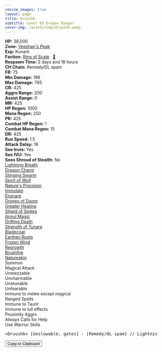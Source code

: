 ```yaml
---
resize_images: true
layout: page
title: Druushk
subtitle: Level 65 Dragon Ranger
cover-img: /assets/img/druushk.webp
---
```


<div class="info-section">
<div class="info-item"><strong>HP:</strong> 38,000</div>
<div class="info-item"><strong>Zone:</strong> <a href="https://www.pqdi.cc/zone/108" target="_blank">Veeshan's Peak</a></div>
<div class="info-item"><strong>Exp:</strong> Kunark</div>
<div class="info-item"><strong>Faction:</strong> <a href="https://www.pqdi.cc/faction/304" target="_blank">Ring of Scale</a>&nbsp;&nbsp;&nbsp;<a href="https://www.pqdi.cc/npc/108512" target="_blank" title="View NPC on PQDI">🔗</a></div>
</div>

<div class="info-lockout">
<div class="info-lockoutitem"><strong>Respawn Time:</strong> 2 days and 18 hours </div>
<div class="info-lockoutitem"><strong>CH Chain:</strong> Remedy/DL spam</div>
</div>

<div class="stats-grid">
<div class="stats-row">
<div class="stats-cell"><strong>FR:</strong> 75</div>
<div class="stats-cell"><strong>Min Damage:</strong> 186</div>
<div class="stats-cell"><strong>Max Damage:</strong> 765</div>
</div>
<div class="stats-row">
<div class="stats-cell"><strong>CR:</strong> 425</div>
<div class="stats-cell"><strong>Aggro Range:</strong> 200</div>
<div class="stats-cell"><strong>Assist Range:</strong> 0</div>
</div>
<div class="stats-row">
<div class="stats-cell"><strong>MR:</strong> 425</div>
<div class="stats-cell"><strong>HP Regen:</strong> 1000</div>
<div class="stats-cell"><strong>Mana Regen:</strong> 250</div>
</div>
<div class="stats-row">
<div class="stats-cell"><strong>PR:</strong> 425</div>
<div class="stats-cell"><strong>Combat HP Regen:</strong> 1</div>
<div class="stats-cell"><strong>Combat Mana Regen:</strong> 15</div>
</div>
<div class="stats-row">
<div class="stats-cell"><strong>DR:</strong> 425</div>
<div class="stats-cell"><strong>Run Speed:</strong> 1.5</div>
<div class="stats-cell"><strong>Attack Delay:</strong> 18</div>
</div>
<div class="stats-row">
<div class="stats-cell"><strong>See Invis:</strong> Yes</div>
<div class="stats-cell"><strong>See IVU:</strong> Yes</div>
<div class="stats-cell"><strong>Sees Shroud of Stealth:</strong> No</div>
</div>
</div>

<div class="spell-grid">
<div class="spell-cell"><a href="https://www.pqdi.cc/spell/839" target="_blank">Lightning Breath</a></div>
<div class="spell-cell"><a href="https://www.pqdi.cc/spell/841" target="_blank">Dragon Charm</a></div>
</div>
<div class="spell-grid">
<div class="spell-cell"><a href="https://www.pqdi.cc/spell/264" target="_blank">Stinging Swarm</a></div>
<div class="spell-cell"><a href="https://www.pqdi.cc/spell/278" target="_blank">Spirit of Wolf</a></div>
<div class="spell-cell"><a href="https://www.pqdi.cc/spell/2594" target="_blank">Nature's Precision</a></div>
<div class="spell-cell"><a href="https://www.pqdi.cc/spell/78" target="_blank">Immolate</a></div>
<div class="spell-cell"><a href="https://www.pqdi.cc/spell/512" target="_blank">Ensnare</a></div>
<div class="spell-cell"><a href="https://www.pqdi.cc/spell/259" target="_blank">Drones of Doom</a></div>
<div class="spell-cell"><a href="https://www.pqdi.cc/spell/15" target="_blank">Greater Healing</a></div>
<div class="spell-cell"><a href="https://www.pqdi.cc/spell/432" target="_blank">Shield of Spikes</a></div>
<div class="spell-cell"><a href="https://www.pqdi.cc/spell/1526" target="_blank">Annul Magic</a></div>
<div class="spell-cell"><a href="https://www.pqdi.cc/spell/665" target="_blank">Drifting Death</a></div>
<div class="spell-cell"><a href="https://www.pqdi.cc/spell/3487" target="_blank">Strength of Tunare</a></div>
<div class="spell-cell"><a href="https://www.pqdi.cc/spell/1558" target="_blank">Bladecoat</a></div>
<div class="spell-cell"><a href="https://www.pqdi.cc/spell/3192" target="_blank">Earthen Roots</a></div>
<div class="spell-cell"><a href="https://www.pqdi.cc/spell/3418" target="_blank">Frozen Wind</a></div>
<div class="spell-cell"><a href="https://www.pqdi.cc/spell/1568" target="_blank">Regrowth</a></div>
<div class="spell-cell"><a href="https://www.pqdi.cc/spell/3431" target="_blank">Brushfire</a></div>
<div class="spell-cell"><a href="https://www.pqdi.cc/spell/1559" target="_blank">Natureskin</a></div>
</div>

<div class="ability-grid">
<div class="ability-cell">Summon</div>
<div class="ability-cell">Magical Attack</div>
<div class="ability-cell">Unmezzable</div>
<div class="ability-cell">Uncharmable</div>
<div class="ability-cell">Unstunable</div>
<div class="ability-cell">Unfearable</div>
<div class="ability-cell">Immune to melee except magical</div>
<div class="ability-cell">Ranged Spells</div>
<div class="ability-cell">Immune to Taunt</div>
<div class="ability-cell">Immune to lull effects</div>
<div class="ability-cell">Proximity Aggro</div>
<div class="ability-cell">Always Calls for Help</div>
<div class="ability-cell">Use Warrior Skills</div>
</div>

<div class="copy-text-container"><pre class="copy-text-content" id="copy-box">&lt;Druushk&gt; [Unslowable, gates] - [Remedy/DL spam] // Lightning Breath (PBAOE, 300 rng, MR, 0 check, 12s CD): 1500 dmg + 1 slot dispel | **Keep junk buff in top slot**</pre><button class="copy-button" onclick="copyText('copy-box')">Copy to Clipboard</button></div>